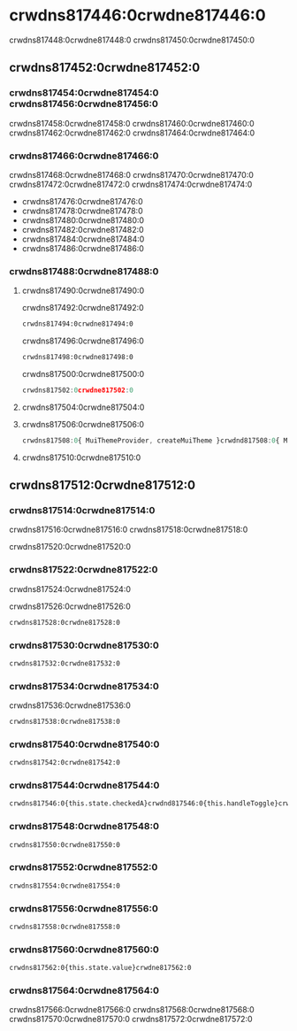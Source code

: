 # crwdns817446:0crwdne817446:0

<p class="description">crwdns817448:0crwdne817448:0 crwdns817450:0crwdne817450:0</p>

## crwdns817452:0crwdne817452:0

### crwdns817454:0crwdne817454:0 crwdns817456:0crwdne817456:0

crwdns817458:0crwdne817458:0 crwdns817460:0crwdne817460:0 crwdns817462:0crwdne817462:0 crwdns817464:0crwdne817464:0

### crwdns817466:0crwdne817466:0

crwdns817468:0crwdne817468:0 crwdns817470:0crwdne817470:0 crwdns817472:0crwdne817472:0 crwdns817474:0crwdne817474:0

- crwdns817476:0crwdne817476:0
- crwdns817478:0crwdne817478:0
- crwdns817480:0crwdne817480:0
- crwdns817482:0crwdne817482:0
- crwdns817484:0crwdne817484:0
- crwdns817486:0crwdne817486:0

### crwdns817488:0crwdne817488:0

1. crwdns817490:0crwdne817490:0
    
    crwdns817492:0crwdne817492:0
    
    ```sh
    crwdns817494:0crwdne817494:0
    ```
    
    crwdns817496:0crwdne817496:0
    
    ```sh
    crwdns817498:0crwdne817498:0
    ```
    
    crwdns817500:0crwdne817500:0
    
    ```js
    crwdns817502:0crwdne817502:0
    ```

2. crwdns817504:0crwdne817504:0

3. crwdns817506:0crwdne817506:0
    
    ```jsx
    crwdns817508:0{ MuiThemeProvider, createMuiTheme }crwdnd817508:0{ MuiThemeProvider as V0MuiThemeProvider}crwdnd817508:0{theme}crwdnd817508:0{themeV0}crwdne817508:0
    ```

4. crwdns817510:0crwdne817510:0

## crwdns817512:0crwdne817512:0

### crwdns817514:0crwdne817514:0

crwdns817516:0crwdne817516:0 crwdns817518:0crwdne817518:0

crwdns817520:0crwdne817520:0

### crwdns817522:0crwdne817522:0

crwdns817524:0crwdne817524:0

crwdns817526:0crwdne817526:0

```diff
crwdns817528:0crwdne817528:0
```

### crwdns817530:0crwdne817530:0

```diff
crwdns817532:0crwdne817532:0
```

### crwdns817534:0crwdne817534:0

crwdns817536:0crwdne817536:0

```diff
crwdns817538:0crwdne817538:0
```

### crwdns817540:0crwdne817540:0

```diff
crwdns817542:0crwdne817542:0
```

### crwdns817544:0crwdne817544:0

```diff
crwdns817546:0{this.state.checkedA}crwdnd817546:0{this.handleToggle}crwdnd817546:0{this.state.checkedA}crwdnd817546:0{this.handleSwitch}crwdne817546:0
```

### crwdns817548:0crwdne817548:0

```diff
crwdns817550:0crwdne817550:0
```

### crwdns817552:0crwdne817552:0

```diff
crwdns817554:0crwdne817554:0
```

### crwdns817556:0crwdne817556:0

```diff
crwdns817558:0crwdne817558:0
```

### crwdns817560:0crwdne817560:0

```diff
crwdns817562:0{this.state.value}crwdne817562:0
```

### crwdns817564:0crwdne817564:0

crwdns817566:0crwdne817566:0 crwdns817568:0crwdne817568:0 crwdns817570:0crwdne817570:0 crwdns817572:0crwdne817572:0